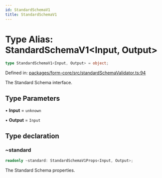 ```yaml
---
id: StandardSchemaV1
title: StandardSchemaV1
---
```


<!-- DO NOT EDIT: this page is autogenerated from the type comments -->

# Type Alias: StandardSchemaV1\<Input, Output\>

```ts
type StandardSchemaV1<Input, Output> = object;
```

Defined in: [packages/form-core/src/standardSchemaValidator.ts:94](https://github.com/TanStack/form/blob/main/packages/form-core/src/standardSchemaValidator.ts#L94)

The Standard Schema interface.

## Type Parameters

• **Input** = `unknown`

• **Output** = `Input`

## Type declaration

### ~standard

```ts
readonly ~standard: StandardSchemaV1Props<Input, Output>;
```

The Standard Schema properties.
